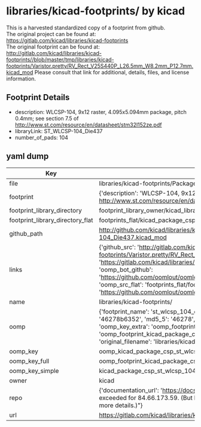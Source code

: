 # libraries/kicad-footprints/ by kicad  
This is a harvested standardized copy of a footprint from github.  
The original project can be found at:  
https://gitlab.com/kicad/libraries/kicad-footprints  
The original footprint can be found at:
http://gitlab.com/kicad/libraries/kicad-footprints//blob/master/tmp/libraries/kicad-footprints/Varistor.pretty/RV_Rect_V25S440P_L26.5mm_W8.2mm_P12.7mm.kicad_mod
Please consult that link for additional, details, files, and license information.  
## Footprint Details
* description: WLCSP-104, 9x12 raster, 4.095x5.094mm package, pitch 0.4mm; see section 7.5 of http://www.st.com/resource/en/datasheet/stm32l152ze.pdf  
* libraryLink: ST_WLCSP-104_Die437  
* number_of_pads: 104  
## yaml dump  
| Key | Value |  
| --- | --- |  
| file | libraries/kicad-footprints/Package_CSP.pretty/ST_WLCSP-104_Die437.kicad_mod |  
| footprint | {'description': 'WLCSP-104, 9x12 raster, 4.095x5.094mm package, pitch 0.4mm; see section 7.5 of http://www.st.com/resource/en/datasheet/stm32l152ze.pdf', 'libraryLink': 'ST_WLCSP-104_Die437', 'number_of_pads': 104} |  
| footprint_library_directory | footprint_library_owner/kicad_libraries/kicad-footprints/ |  
| footprint_library_directory_flat | footprints_flat/kicad_package_csp_st_wlcsp_104_die437/working |  
| github_path | http://github.com/kicad/libraries/kicad-footprints//blob/master/tmp/libraries/kicad-footprints/Package_CSP.pretty/ST_WLCSP-104_Die437.kicad_mod |  
| links | {'github_src': 'http://gitlab.com/kicad/libraries/kicad-footprints//blob/master/tmp/libraries/kicad-footprints/Varistor.pretty/RV_Rect_V25S440P_L26.5mm_W8.2mm_P12.7mm.kicad_mod', 'github_src_repo': 'https://gitlab.com/kicad/libraries/kicad-footprints', 'oomp_bot': 'footprints/kicad_package_csp_st_wlcsp_104_die437/working', 'oomp_bot_github': 'https://github.com/oomlout/oomlout_oomp_footprint_bot/tree/main/footprints/kicad_package_csp_st_wlcsp_104_die437/working', 'oomp_src_flat': 'footprints_flat/footprints_flat/kicad_package_csp_st_wlcsp_104_die437/working', 'oomp_src_flat_github': 'https://github.com/oomlout/oomlout_oomp_footprint_src/tree/main/footprints_flat/kicad_package_csp_st_wlcsp_104_die437/working'} |  
| name | libraries/kicad-footprints/ |  
| oomp | {'footprint_name': 'st_wlcsp_104_die437', 'library_name': 'package_csp', 'md5': '46278b635299861f6ff65787bcf00cc9', 'md5_10': '46278b6352', 'md5_5': '46278', 'md5_6': '46278b', 'oomp_key': 'oomp_kicad_package_csp_st_wlcsp_104_die437', 'oomp_key_extra': 'oomp_footprint_kicad_package_csp_st_wlcsp_104_die437', 'oomp_key_full': 'oomp_footprint_kicad_package_csp_st_wlcsp_104_die437_46278b', 'oomp_key_simple': 'kicad_package_csp_st_wlcsp_104_die437', 'original_filename': 'libraries/kicad-footprints/Package_CSP.pretty/ST_WLCSP-104_Die437.kicad_mod', 'owner_name': 'kicad'} |  
| oomp_key | oomp_kicad_package_csp_st_wlcsp_104_die437 |  
| oomp_key_full | oomp_footprint_kicad_package_csp_st_wlcsp_104_die437 |  
| oomp_key_simple | kicad_package_csp_st_wlcsp_104_die437 |  
| owner | kicad |  
| repo | {'documentation_url': 'https://docs.github.com/rest/overview/resources-in-the-rest-api#rate-limiting', 'message': "API rate limit exceeded for 84.66.173.59. (But here's the good news: Authenticated requests get a higher rate limit. Check out the documentation for more details.)"} |  
| url | https://gitlab.com/kicad/libraries/kicad-footprints |  


